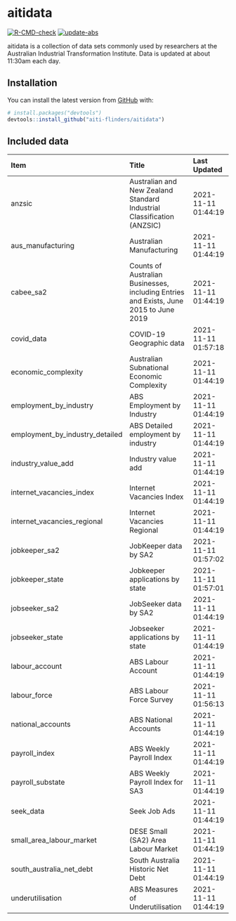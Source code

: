 
<!-- README.md is generated from README.Rmd. Please edit that file -->

# aitidata

<!-- badges: start -->

[![R-CMD-check](https://github.com/aiti-flinders/aitidata/actions/workflows/R-CMD-check.yaml/badge.svg)](https://github.com/aiti-flinders/aitidata/actions/workflows/R-CMD-check.yaml)
[![update-abs](https://github.com/aiti-flinders/aitidata/workflows/update-abs/badge.svg)](https://github.com/aiti-flinders/aitidata/actions)
<!-- badges: end -->

aitidata is a collection of data sets commonly used by researchers at
the Australian Industrial Transformation Institute. Data is updated at
about 11:30am each day.

## Installation

You can install the latest version from [GitHub](https://github.com/)
with:

``` r
# install.packages("devtools")
devtools::install_github("aiti-flinders/aitidata")
```

## Included data

| Item                               | Title                                                                                 | Last Updated        |
| :--------------------------------- | :------------------------------------------------------------------------------------ | :------------------ |
| anzsic                             | Australian and New Zealand Standard Industrial Classification (ANZSIC)                | 2021-11-11 01:44:19 |
| aus\_manufacturing                 | Australian Manufacturing                                                              | 2021-11-11 01:44:19 |
| cabee\_sa2                         | Counts of Australian Businesses, including Entries and Exists, June 2015 to June 2019 | 2021-11-11 01:44:19 |
| covid\_data                        | COVID-19 Geographic data                                                              | 2021-11-11 01:57:18 |
| economic\_complexity               | Australian Subnational Economic Complexity                                            | 2021-11-11 01:44:19 |
| employment\_by\_industry           | ABS Employment by Industry                                                            | 2021-11-11 01:44:19 |
| employment\_by\_industry\_detailed | ABS Detailed employment by industry                                                   | 2021-11-11 01:44:19 |
| industry\_value\_add               | Industry value add                                                                    | 2021-11-11 01:44:19 |
| internet\_vacancies\_index         | Internet Vacancies Index                                                              | 2021-11-11 01:44:19 |
| internet\_vacancies\_regional      | Internet Vacancies Regional                                                           | 2021-11-11 01:44:19 |
| jobkeeper\_sa2                     | JobKeeper data by SA2                                                                 | 2021-11-11 01:57:02 |
| jobkeeper\_state                   | Jobkeeper applications by state                                                       | 2021-11-11 01:57:01 |
| jobseeker\_sa2                     | JobSeeker data by SA2                                                                 | 2021-11-11 01:44:19 |
| jobseeker\_state                   | Jobseeker applications by state                                                       | 2021-11-11 01:44:19 |
| labour\_account                    | ABS Labour Account                                                                    | 2021-11-11 01:44:19 |
| labour\_force                      | ABS Labour Force Survey                                                               | 2021-11-11 01:56:13 |
| national\_accounts                 | ABS National Accounts                                                                 | 2021-11-11 01:44:19 |
| payroll\_index                     | ABS Weekly Payroll Index                                                              | 2021-11-11 01:44:19 |
| payroll\_substate                  | ABS Weekly Payroll Index for SA3                                                      | 2021-11-11 01:44:19 |
| seek\_data                         | Seek Job Ads                                                                          | 2021-11-11 01:44:19 |
| small\_area\_labour\_market        | DESE Small (SA2) Area Labour Market                                                   | 2021-11-11 01:44:19 |
| south\_australia\_net\_debt        | South Australia Historic Net Debt                                                     | 2021-11-11 01:44:19 |
| underutilisation                   | ABS Measures of Underutilisation                                                      | 2021-11-11 01:44:19 |
